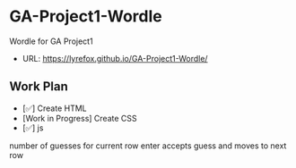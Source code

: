 # GA-Project1-Wordle

Wordle for GA Project1
- URL: https://lyrefox.github.io/GA-Project1-Wordle/
## Work Plan
- [✅] Create HTML
- [Work in Progress] Create CSS
- [✅] js



number of guesses for current row
enter accepts guess and moves to next row